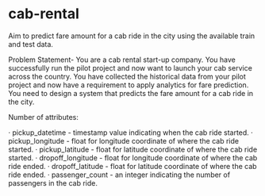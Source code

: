 # cab-rental
Aim to predict fare amount for a cab ride in the city using the available train and test data.

Problem Statement- 
 You are a cab rental start-up company. You have successfully run the pilot project and now want to launch your cab service across the country. You have collected the historical data from your pilot project and now have a requirement to apply analytics for fare prediction. You need to design a system that predicts the fare amount for a cab ride in the city. 
 
 Number of attributes: 
 
·         pickup_datetime - timestamp value indicating when the cab ride started. ·         pickup_longitude - float for longitude coordinate of where the cab ride started. ·         pickup_latitude - float for latitude coordinate of where the cab ride started. ·         dropoff_longitude - float for longitude coordinate of where the cab ride ended. ·         dropoff_latitude - float for latitude coordinate of where the cab ride ended. ·         passenger_count - an integer indicating the number of passengers in the cab ride. 
 
